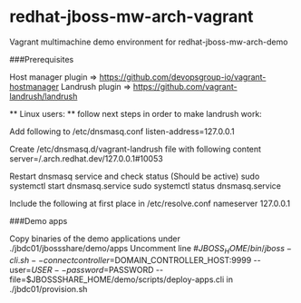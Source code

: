 # redhat-jboss-mw-arch-vagrant

Vagrant multimachine demo environment for redhat-jboss-mw-arch-demo

###Prerequisites

Host manager plugin => https://github.com/devopsgroup-io/vagrant-hostmanager
Landrush plugin => https://github.com/vagrant-landrush/landrush

** Linux users: ** follow next steps in order to make landrush work:

Add following to /etc/dnsmasq.conf
listen-address=127.0.0.1

Create /etc/dnsmasq.d/vagrant-landrush file with following content
server=/.arch.redhat.dev/127.0.0.1#10053

Restart dnsmasq service and check status (Should be active)
sudo systemctl start dnsmasq.service 
sudo systemctl status dnsmasq.service

Include the following at first place in /etc/resolve.conf
nameserver 127.0.0.1

###Demo apps

Copy binaries of the demo applications under ./jbdc01/jbossshare/demo/apps
Uncomment line #$JBOSS_HOME/bin/jboss-cli.sh --connect controller=$DOMAIN_CONTROLLER_HOST:9999 --user=$USER --password=$PASSWORD --file=$JBOSSSHARE_HOME/demo/scripts/deploy-apps.cli in ./jbdc01/provision.sh 





